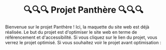 <div align = "center">
  <h1> 🔍🔍🔍 Projet Panthère 🔍🔍🔍 </h1>
</div>

Bienvenue sur le projet Panthère ! Ici, la maquette du site web est déjà réalisée. Le but du projet est d'optimiser le site web en terme de référencement et d'accessibilité.
Si vous cliquez sur le lien du projet, vous verrez le projet optimisé. Si vous souhaitez voir le projet avant optimisation : 

